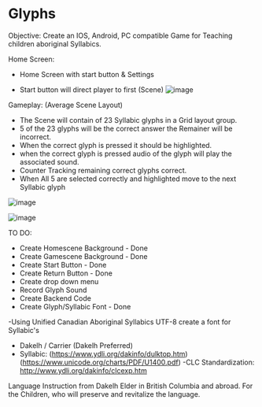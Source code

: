 # Glyphs

Objective: Create an IOS, Android, PC compatible Game for Teaching children aboriginal Syllabics.

Home Screen:

- Home Screen with start button & Settings

- Start button will direct player to first (Scene)
![image](https://user-images.githubusercontent.com/26759760/163059338-fb20c049-7e24-459e-8c0d-59eb5c1caaa0.png)


Gameplay: (Average Scene Layout)
- The Scene will contain of 23 Syllabic glyphs in a Grid layout group.
- 5 of the 23 glyphs will be the correct answer the Remainer will be incorrect.
- When the correct glyph is pressed it should be highlighted.
- when the correct glyph is pressed audio of the glyph will play the associated sound.
- Counter Tracking remaining correct glyphs correct.
- When All 5 are selected correctly and highlighted move to the next Syllabic glyph

![image](https://user-images.githubusercontent.com/26759760/163046467-eae90a71-7de4-479c-9da4-d28acf348348.png)

![image](https://user-images.githubusercontent.com/26759760/163046498-aa59c787-7b08-406d-8d1e-1f88c8c1fb44.png)


  
TO DO:
- Create Homescene Background - Done
- Create Gamescene Background - Done
- Create Start Button - Done
- Create Return Button - Done
- Create drop down menu
- Record Glyph Sound
- Create Backend Code
- Create Glyph/Syllabic Font - Done




-Using Unified Canadian Aboriginal Syllabics UTF-8 create a font for Syllabic's 
  - Dakelh / Carrier (Dakelh Preferred)
  - Syllabic:
  (https://www.ydli.org/dakinfo/dulktop.htm) (https://www.unicode.org/charts/PDF/U1400.pdf)
	-CLC Standardization:
  http://www.ydli.org/dakinfo/clcexp.htm


 Language Instruction from Dakelh Elder in British Columbia and abroad.
For the Children, who will preserve and revitalize the language.
